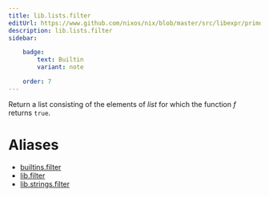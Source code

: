 ```yaml
---
title: lib.lists.filter
editUrl: https://www.github.com/nixos/nix/blob/master/src/libexpr/primops.cc
description: lib.lists.filter
sidebar:

    badge:
        text: Builtin
        variant: note

    order: 7
---
```


Return a list consisting of the elements of *list* for which the
function *f* returns `true`.


# Aliases

- [builtins.filter](/nix-doc-comments/reference/builtins/builtins-filter)
- [lib.filter](/nix-doc-comments/reference/lib/lib-filter)
- [lib.strings.filter](/nix-doc-comments/reference/lib/strings/lib-strings-filter)


